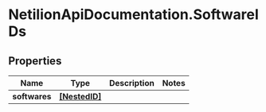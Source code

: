 # NetilionApiDocumentation.SoftwareIDs

## Properties
Name | Type | Description | Notes
------------ | ------------- | ------------- | -------------
**softwares** | [**[NestedID]**](NestedID.md) |  | 


